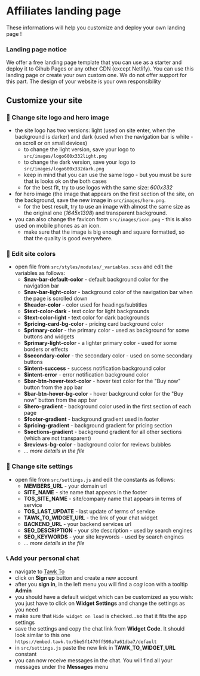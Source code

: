 # Affiliates landing page
These informations will help you customize and deploy your own landing page !

### Landing page notice

We offer a free landing page template that you can use as a starter and deploy it to Gihub Pages or any other CDN (except Netlify). You can use this landing page or create your own custom one. We do not offer support for this part. The design of your website is your own responsibility


## Customize your site

### :star2: Change site logo and hero image
- the site logo has two versions: light (used on site enter, when the background is darker) and dark (used when the navigation bar is white - on scroll or on small devices)
    - to change the light version, save your logo to `src/images/logo600x332light.png`
    - to change the dark version, save your logo to `src/images/logo600x332dark.png`
    - keep in mind that you can use the same logo - but you must be sure that is looks ok on the both cases
    - for the best fit, try to use logos with the same size: *600x332*
- for hero image (the image that appears on the first section of the site, on the background, save the new image in `src/images/hero.png`.
    - for the best result, try to use an image with almost the same size as the original one (*1645x1398*) and transparent background.
- you can also change the favicon from `src/images/icon.png` - this is also used on mobile phones as an icon.
    - make sure that the image is big enough and square formatted, so that the quality is good everywhere.

### :rainbow: Edit site colors
- open file from `src/styles/modules/_variables.scss` and edit the variables as follows:
    - **$nav-bar-default-color** - default background color for the navigation bar
    - **$nav-bar-light-color** - background color of the navigation bar when the page is scrolled down
    - **$header-color** - color used for headings/subtitles
    - **$text-color-dark** - text color for light backgrounds
    - **$text-color-light** - text color for dark backgrounds
    - **$pricing-card-bg-color** - pricing card background color
    - **$primary-color** - the primary color - used as background for some buttons and widgets
    - **$primary-light-color** - a lighter primary color - used for some borders or effects
    - **$secondary-color** - the secondary color - used on some secondary buttons
    - **$intent-success** - success notification background color
    - **$intent-error** - error notification background color
    - **$bar-btn-hover-text-color** - hover text color for the "Buy now" button from the app bar
    - **$bar-btn-hover-bg-color** - hover background color for the "Buy now" button from the app bar
    - **$hero-gradient** - background color used in the first section of each page
    - **$footer-gradient** - background gradient used in footer
    - **$pricing-gradient** - background gradient for pricing section
    - **$sections-gradient** - background gradient for all other sections (which are not transparent)
    - **$reviews-bg-color** - background color for reviews bubbles
    - *... more details in the file*

### :hammer: Change site settings
- open file from `src/settings.js` and edit the constants as follows:
    - **MEMBERS_URL** - your domain url
    - **SITE_NAME** - site name that appears in the footer
    - **TOS_SITE_NAME** - site/company name that appears in terms of service
    - **TOS_LAST_UPDATE** - last update of terms of service
    - **TAWK_TO_WIDGET_URL** - the link of your chat widget
    - **BACKEND_URL** - your backend services url
    - **SEO_DESCRIPTION** - your site description - used by search engines
    - **SEO_KEYWORDS** - your site keywords - used by search engines
    - *... more details in the file*

### :telephone_receiver: Add your personal chat
- navigate to [Tawk To](https://www.tawk.to/)
- click on **Sign up** button and create a new account
- after you **sign in**, in the left menu you will find a *cog* icon with a tooltip **Admin**
- you should have a default widget which can be customized as you wish: you just have to click on **Widget Settings** and change the settings as you need
- make sure that `Hide widget on load` is checked...so that it fits the app settings
- save the settings and copy the chat link from **Widget Code**. It should look similar to this one `https://embed.tawk.to/5be5f1470ff598a7a61dba7/default`
- in `src/settings.js` paste the new link in **TAWK_TO_WIDGET_URL** constant
- you can now receive messages in the chat. You will find all your messages under the **Messages** menu

